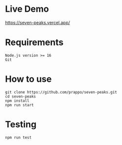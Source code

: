 # Live Demo
https://seven-peaks.vercel.app/

# Requirements
```
Node.js version >= 16
Git
```
# How to use
```
git clone https://github.com/prappo/seven-peaks.git
cd seven-peaks
npm install
npm run start
```
# Testing
```
npm run test

```


